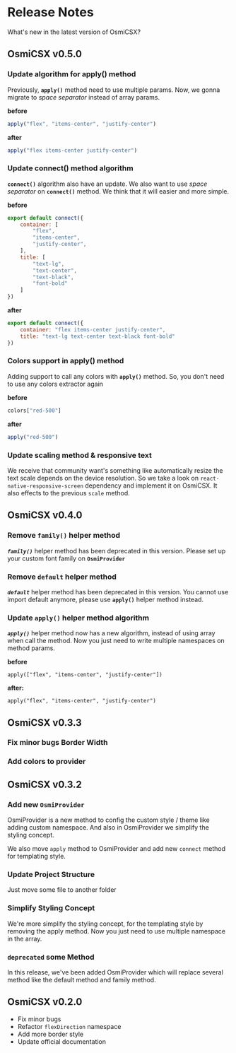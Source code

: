 # Release Notes
What's new in the latest version of OsmiCSX?

## OsmiCSX v0.5.0
### Update algorithm for apply() method
Previously, **`apply()`** method need to use multiple params. Now, we gonna migrate to _space separator_ instead of array params.

**before**
```jsx harmony
apply("flex", "items-center", "justify-center")
```
**after**
```jsx harmony
apply("flex items-center justify-center")
```

### Update connect() method algorithm
**`connect()`** algorithm also have an update. We also want to use _space separator_ on **`connect()`** method. We think that it will easier and more simple.

**before**
```jsx harmony
export default connect({
    container: [
        "flex",
        "items-center",
        "justify-center",
    ],
    title: [
        "text-lg",
        "text-center",
        "text-black",
        "font-bold"
    ]
})
```
**after**
```jsx harmony
export default connect({
    container: "flex items-center justify-center",
    title: "text-lg text-center text-black font-bold"
})
```

### Colors support in apply() method
Adding support to call any colors with **`apply()`** method. So, you don't need to use any colors extractor again

**before**
```jsx harmony
colors["red-500"]
```
**after**
```jsx harmony
apply("red-500")
```

### Update scaling method & responsive text
We receive that community want's something like automatically resize the text scale depends on the device resolution. So we take a look on `react-native-responsive-screen` dependency and implement it on OsmiCSX. It also effects to the previous `scale` method.

## OsmiCSX v0.4.0
### Remove `family()` helper method
**_`family()`_** helper method has been deprecated in this version. Please set up your custom font family on **`OsmiProvider`**

### Remove `default` helper method
**_`default`_** helper method has been deprecated in this version. You cannot use import default anymore, please use **`apply()`** helper method instead.

### Update `apply()` helper method algorithm
**_`apply()`_** helper method now has a new algorithm, instead of using array when call the method. Now you just need to write multiple namespaces on method params.

**before**
```
apply(["flex", "items-center", "justify-center"])
```

**after:**
```
apply("flex", "items-center", "justify-center")
```

## OsmiCSX v0.3.3
### Fix minor bugs Border Width
### Add colors to provider

## OsmiCSX v0.3.2
### Add new `OsmiProvider`
OsmiProvider is a new method to config the custom style / theme like adding custom namespace. And also in OsmiProvider we simplify the styling concept.

We also move `apply` method to OsmiProvider and add new `connect` method for templating style.

### Update Project Structure
Just move some file to another folder

### Simplify Styling Concept
We're more simplify the styling concept, for the templating style by removing the apply method. Now you just need to use multiple namespace in the array.

### `deprecated` some Method
In this release, we've been added OsmiProvider which will replace several method like the default method and family method.

## OsmiCSX v0.2.0
- Fix minor bugs
- Refactor `flexDirection` namespace
- Add more border style
- Update official documentation
